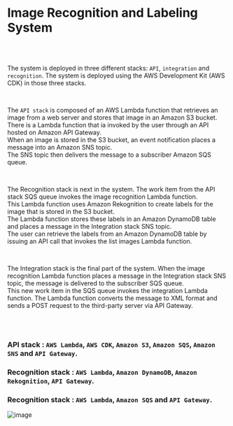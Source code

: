 
<h1>Image Recognition and Labeling System</h1>
<br>
<br>


<p>The system is deployed in three different stacks: <code>API</code>, <code>integration</code> and <code>recognition</code>. 
The system is deployed using the AWS Development Kit (AWS CDK) in those three stacks.</p>

<br>

<p>The <code>API stack</code> is composed of an AWS Lambda function that retrieves an image from a web server and stores that image in an Amazon S3 bucket.<br>
There is a Lambda function that ia invoked by the user through an API hosted on Amazon API Gateway.<br>
When an image is stored in the S3 bucket, an event notification places a message into an Amazon SNS topic.<br>
The SNS topic then delivers the message to a subscriber Amazon SQS queue.</p>

<br>

<p>The Recognition stack is next in the system. The work item from the API stack SQS queue invokes the image recognition Lambda function.<br>
This Lambda function uses Amazon Rekognition to create labels for the image that is stored in the S3 bucket.<br>
The Lambda function stores these labels in an Amazon DynamoDB table and places a message in the Integration stack SNS topic.<br>
The user can retrieve the labels from an Amazon DynamoDB table by issuing an API call that invokes the list images Lambda function.</p>

<br>

<p>The Integration stack is the final part of the system. When the image recognition Lambda function places a message in the Integration stack SNS topic, the message is delivered to the subscriber SQS queue.<br>
This new work item in the SQS queue invokes the integration Lambda function. The Lambda function converts the message to XML format and sends a POST request to the third-party server via API Gateway.<br>
</p>

<br>
<br>

<h3><strong>API stack</strong> : <code>AWS Lambda</code>, <code>AWS CDK</code>, <code>Amazon S3</code>, <code>Amazon SQS</code>, <code>Amazon SNS</code> and <code>API Gateway</code>.</h3>
<h3><strong>Recognition stack</strong> : <code>AWS Lambda</code>, <code>Amazon DynamoDB</code>, <code>Amazon Rekognition</code>, <code>API Gateway</code>.</h3>
<h3><strong>Recognition stack</strong> : <code>AWS Lambda</code>, <code>Amazon SQS</code> and <code>API Gateway</code>.</h3>

<p></p>

![image](https://github.com/user-attachments/assets/48439480-9a0a-40af-a9ad-c30512a3cffb)

<br>








